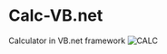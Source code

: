 # Calc-VB.net
Calculator in VB.net framework
![CALC](https://user-images.githubusercontent.com/87913082/162619061-2233175e-b831-4bcf-9720-956cf9e05df8.PNG)
